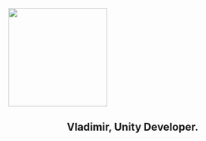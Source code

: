 <img src="https://media2.giphy.com/media/765ccrAiB0g9z6EApL/giphy.gif" width="200" align=center/>
<h2 align=center>Vladimir, Unity Developer.</h2>

